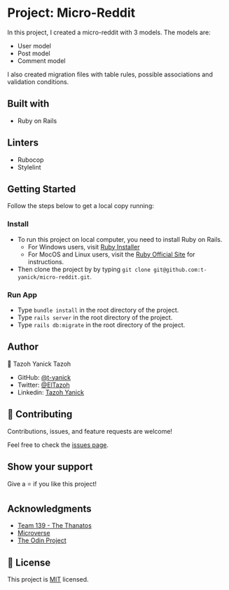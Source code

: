 # Project: Micro-Reddit

In this project, I created a micro-reddit with 3 models. The models are:

- User model
- Post model
- Comment model

I also created migration files with table rules, possible associations and validation conditions.

## Built with

- Ruby on Rails

## Linters

- Rubocop
- Stylelint

## Getting Started

Follow the steps below to get a local copy running:

### Install
- To run this project on local computer, you need to install Ruby on Rails.
    - For Windows users, visit [Ruby Installer](https://rubyinstaller.org/)
    - For MocOS and Linux users, visit the [Ruby Official Site](https://www.ruby-lang.org/en/downloads/) for instructions.
- Then clone the project by by typing `git clone git@github.com:t-yanick/micro-reddit.git`.

### Run App
- Type `bundle install` in the root directory of the project.
- Type `rails server` in the root directory of the project.
- Type `rails db:migrate` in the root directory of the project.

## Author

👤 Tazoh Yanick Tazoh

- GitHub: [@t-yanick](https://github.com/t-yanick)
- Twitter: [@ElTazoh](https://twitter.com/ElTazoh)
- Linkedin: [Tazoh Yanick](https://linkedin.com/in/tazoh-yanick-5a978764)

## 🤝 Contributing

Contributions, issues, and feature requests are welcome!

Feel free to check the [issues page](https://github.com/t-yanick/micro-reddit/issues).

## Show your support

Give a ⭐️ if you like this project!

## Acknowledgments

- [Team 139 - The Thanatos](https://microverse-students.slack.com/archives/C016RJURVCL)
- [Microverse](https://www.microverse.org/)
- [The Odin Project](https://www.theodinproject.com/courses/ruby-on-rails/lessons/building-with-active-record-ruby-on-rails)

## 📝 License

This project is [MIT]() licensed.